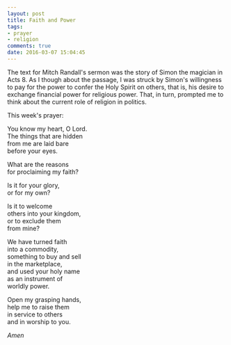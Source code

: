 ```yaml
---
layout: post
title: Faith and Power
tags:
- prayer
- religion
comments: true
date: 2016-03-07 15:04:45
---
```


The text for Mitch Randall's sermon was the story of Simon the magician in Acts 8. As I though about the passage, I was struck by Simon's willingness to pay for the power to confer the Holy Spirit on others, that is, his desire to exchange financial power for religious power. That, in turn, prompted me to think about the current role of religion in politics.

This week's prayer:


You know my heart, O Lord.  
The things that are hidden  
from me are laid bare  
before your eyes.

What are the reasons  
for proclaiming my faith?

Is it for your glory,  
or for my own?

Is it to welcome  
others into your kingdom,  
or to exclude them  
from mine?

We have turned faith  
into a commodity,  
something to buy and sell  
in the marketplace,  
and used your holy name   
as an instrument of  
worldly  power.

Open my grasping hands,  
help me to raise them  
in service to others  
and in worship to you.

*Amen*
